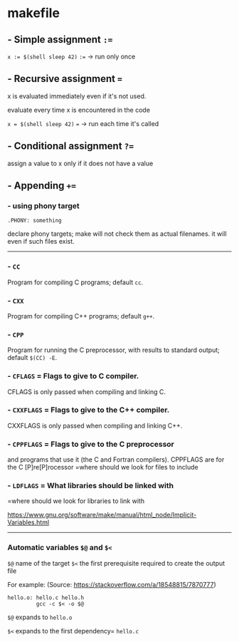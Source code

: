 # makefile



## - Simple assignment `:=`

`x := $(shell sleep 42)`
`:=` -> run only once


## - Recursive assignment `=`

x is evaluated immediately even if it's not used.

evaluate every time x is encountered in the code

`x = $(shell sleep 42)`
`=` -> run each time it's called


## - Conditional assignment `?=`

assign a value to x only if it does not have a value

## - Appending `+=`



### - using phony target

`.PHONY: something`

declare phony targets; make will not check them as actual filenames. it will even if such files exist.

---


### 

### - `CC`
Program for compiling C programs; default `cc`.

### - `CXX`
Program for compiling C++ programs; default `g++`.

### - `CPP`
Program for running the C preprocessor, with results to standard output; default `$(CC) -E`.


### - `CFLAGS` =  Flags to give to C compiler.
CFLAGS is only passed when compiling and linking C.

### - `CXXFLAGS` = Flags to give to the C++ compiler.
CXXFLAGS is only passed when compiling and linking C++.

### - `CPPFLAGS` = Flags to give to the C preprocessor
and programs that use it (the C and Fortran compilers).
CPPFLAGS are for the C [P]re[P]rocessor
=where should we look for files to include


### - `LDFLAGS` = What libraries should be linked with
=where should we look for libraries to link with



https://www.gnu.org/software/make/manual/html_node/Implicit-Variables.html


___

### Automatic variables `$@` and `$<`
`$@` name of the target 
`$<` the first prerequisite required to create the output file

For example: (Source: https://stackoverflow.com/a/18548815/7870777) 
```
hello.o: hello.c hello.h
         gcc -c $< -o $@
```

`$@` expands to `hello.o` 

`$<` expands to the first dependency= `hello.c`
